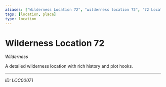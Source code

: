 ```yaml
---
aliases: ["Wilderness Location 72", "wilderness location 72", "72 Location Wilderness"]
tags: [location, place]
type: location
---
```


# Wilderness Location 72

*Wilderness*

A detailed wilderness location with rich history and plot hooks.

---
*ID: LOC00071*